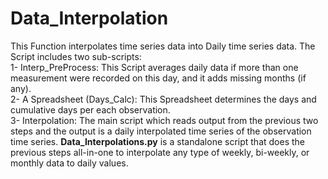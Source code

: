 # Data_Interpolation
This Function interpolates time series data into Daily time series data. The Script includes two sub-scripts:   
1- Interp_PreProcess: This Script averages daily data if more than one measurement were recorded on this day, and it adds missing months (if any).   
2- A Spreadsheet (Days_Calc): This Spreadsheet determines the days and cumulative days per each observation.   
3- Interpolation: The main script which reads output from the previous two steps and the output is a daily interpolated time series of the observation time series.      **Data_Interpolations.py** is a standalone script that does the previous steps all-in-one to interpolate any type of weekly, bi-weekly, or monthly data to daily values. 
